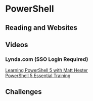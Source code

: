 # PowerShell


## Reading and Websites

## Videos
### Lynda.com (SSO Login Required)
[Learning PowerShell 5 with Matt Hester](https://www.lynda.com/IT-tutorials/Understanding-PowerShell-5-0/486042-2.html?org=nu.edu "Learning PowerShell 5 with Matt Hessler")  
[PowerShell 5 Essential Training](https://www.lynda.com/PowerShell-tutorials/Up-Running-PowerShell-5/189402-2.html?org=nu.edu "PowerShell 5 Essential Training")  
## Challenges
